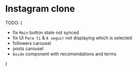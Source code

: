 # Instagram clone

TODO: {

- fix `Main` button state not synced
- fix UI `Para ti` & `A seguir` not displaying which is selected
- followers carousel
- posts carousel
- `Aside` component with recomendations and terms

}
